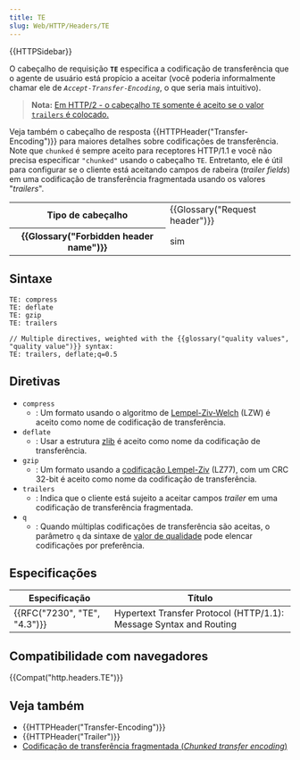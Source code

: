 ```yaml
---
title: TE
slug: Web/HTTP/Headers/TE
---
```

{{HTTPSidebar}}

O cabeçalho de requisição **`TE`** especifica a codificação de transferência que o agente de usuário está propício a aceitar (você poderia informalmente chamar ele de _`Accept-Transfer-Encoding`_, o que seria mais intuitivo).

> **Nota:** [Em HTTP/2 - o cabeçalho `TE` somente é aceito se o valor `trailers` é colocado.](https://tools.ietf.org/html/rfc7540#section-8.1.2.2)

Veja também o cabeçalho de resposta {{HTTPHeader("Transfer-Encoding")}} para maiores detalhes sobre codificações de transferência. Note que `chunked` é sempre aceito para receptores HTTP/1.1 e você não precisa especificar `"chunked"` usando o cabeçalho `TE`. Entretanto, ele é útil para configurar se o cliente está aceitando campos de rabeira (_trailer fields_) em uma codificação de transferência fragmentada usando os valores "_trailers_".

<table class="properties">
  <tbody>
    <tr>
      <th scope="row">Tipo de cabeçalho</th>
      <td>{{Glossary("Request header")}}</td>
    </tr>
    <tr>
      <th scope="row">{{Glossary("Forbidden header name")}}</th>
      <td>sim</td>
    </tr>
  </tbody>
</table>

## Sintaxe

```
TE: compress
TE: deflate
TE: gzip
TE: trailers

// Multiple directives, weighted with the {{glossary("quality values", "quality value")}} syntax:
TE: trailers, deflate;q=0.5
```

## Diretivas

- `compress`
  - : Um formato usando o algoritmo de [Lempel-Ziv-Welch](http://en.wikipedia.org/wiki/LZW) (LZW) é aceito como nome de codificação de transferência.
- `deflate`
  - : Usar a estrutura [zlib](http://en.wikipedia.org/wiki/Zlib) é aceito como nome da codificação de transferência.
- `gzip`
  - : Um formato usando a [codificação Lempel-Ziv](http://en.wikipedia.org/wiki/LZ77_and_LZ78#LZ77) (LZ77), com um CRC 32-bit é aceito como nome da codificação de transferência.
- `trailers`
  - : Indica que o cliente está sujeito a aceitar campos _trailer_ em uma codificação de transferência fragmentada.
- `q`
  - : Quando múltiplas codificações de transferência são aceitas, o parâmetro `q` da sintaxe de [valor de qualidade](/pt-BR/docs/Glossary/Quality_values) pode elencar codificações por preferência.

## Especificações

| Especificação                        | Título                                                             |
| ------------------------------------ | ------------------------------------------------------------------ |
| {{RFC("7230", "TE", "4.3")}} | Hypertext Transfer Protocol (HTTP/1.1): Message Syntax and Routing |

## Compatibilidade com navegadores

{{Compat("http.headers.TE")}}

## Veja também

- {{HTTPHeader("Transfer-Encoding")}}
- {{HTTPHeader("Trailer")}}
- [Codificação de transferência fragmentada (_Chunked transfer encoding_)](https://en.wikipedia.org/wiki/Chunked_transfer_encoding)
